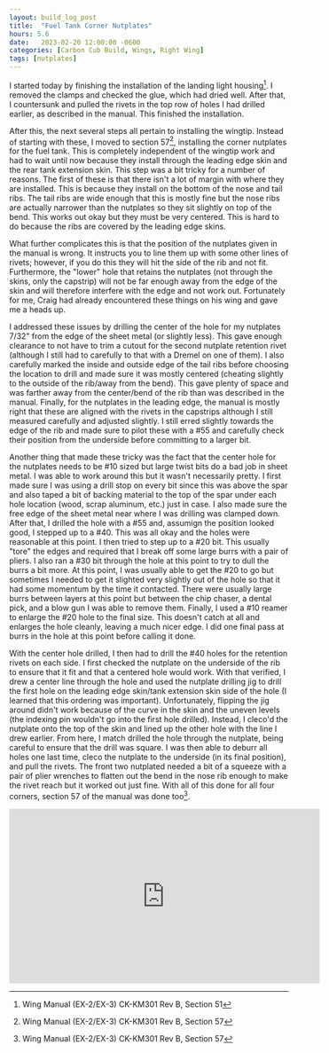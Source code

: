 ```yaml
---
layout: build_log_post
title:  "Fuel Tank Corner Nutplates"
hours: 5.6
date:   2023-02-20 12:00:00 -0600
categories: [Carbon Cub Build, Wings, Right Wing]
tags: [nutplates]
---
```


I started today by finishing the installation of the landing light housing[^section-51-ref]. I removed the clamps and checked the glue, which had dried well. After that, I countersunk and pulled the rivets in the top row of holes I had drilled earlier, as described in the manual. This finished the installation.

After this, the next several steps all pertain to installing the wingtip. Instead of starting with these, I moved to section 57[^section-57-ref], installing the corner nutplates for the fuel tank. This is completely independent of the wingtip work and had to wait until now because they install through the leading edge skin and the rear tank extension skin. This step was a bit tricky for a number of reasons. The first of these is that there isn't a lot of margin with where they are installed. This is because they install on the bottom of the nose and tail ribs. The tail ribs are wide enough that this is mostly fine but the nose ribs are actually narrower than the nutplates so they sit slightly on top of the bend. This works out okay but they must be very centered. This is hard to do because the ribs are covered by the leading edge skins.

What further complicates this is that the position of the nutplates given in the manual is wrong. It instructs you to line them up with some other lines of rivets; however, if you do this they will hit the side of the rib and not fit. Furthermore, the "lower" hole that retains the nutplates (not through the skins, only the capstrip) will not be far enough away from the edge of the skin and will therefore interfere with the edge and not work out. Fortunately for me, Craig had already encountered these things on his wing and gave me a heads up.

I addressed these issues by drilling the center of the hole for my nutplates 7/32" from the edge of the sheet metal (or slightly less). This gave enough clearance to not have to trim a cutout for the second nutplate retention rivet (although I still had to carefully to that with a Dremel on one of them). I also carefully marked the inside and outside edge of the tail ribs before choosing the location to drill and made sure it was mostly centered (cheating slightly to the outside of the rib/away from the bend). This gave plenty of space and was farther away from the center/bend of the rib than was described in the manual. Finally, for the nutplates in the leading edge, the manual is mostly right that these are aligned with the rivets in the capstrips although I still measured carefully and adjusted slightly. I still erred slightly towards the edge of the rib and made sure to pilot these with a #55 and carefully check their position from the underside before committing to a larger bit.

Another thing that made these tricky was the fact that the center hole for the nutplates needs to be #10 sized but large twist bits do a bad job in sheet metal. I was able to work around this but it wasn't necessarily pretty. I first made sure I was using a drill stop on every bit since this was above the spar and also taped a bit of backing material to the top of the spar under each hole location (wood, scrap aluminum, etc.) just in case. I also made sure the free edge of the sheet metal near where I was drilling was clamped down. After that, I drilled the hole with a #55 and, assumign the position looked good, I stepped up to a #40. This was all okay and the holes were reasonable at this point. I then tried to step up to a #20 bit. This usually "tore" the edges and required that I break off some large burrs with a pair of pliers. I also ran a #30 bit through the hole at this point to try to dull the burrs a bit more. At this point, I was usually able to get the #20 to go but sometimes I needed to get it slighted very slightly out of the hole so that it had some momentum by the time it contacted. There were usually large burrs between layers at this point but between the chip chaser, a dental pick, and a blow gun I was able to remove them. Finally, I used a #10 reamer to enlarge the #20 hole to the final size. This doesn't catch at all and enlarges the hole cleanly, leaving a much nicer edge. I did one final pass at burrs in the hole at this point before calling it done.

With the center hole drilled, I then had to drill the #40 holes for the retention rivets on each side. I first checked the nutplate on the underside of the rib to ensure that it fit and that a centered hole would work. With that verified, I drew a center line through the hole and used the nutplate drilling jig to drill the first hole on the leading edge skin/tank extension skin side of the hole (I learned that this ordering was important). Unfortunately, flipping the jig around didn't work because of the curve in the skin and the uneven levels (the indexing pin wouldn't go into the first hole drilled). Instead, I cleco'd the nutplate onto the top of the skin and lined up the other hole with the line I drew earlier. From here, I match drilled the hole through the nutplate, being careful to ensure that the drill was square. I was then able to deburr all holes one last time, cleco the nutplate to the underside (in its final position), and pull the rivets. The front two nutplated needed a bit of a squeeze with a pair of plier wrenches to flatten out the bend in the nose rib enough to make the rivet reach but it worked out just fine. With all of this done for all four corners, section 57 of the manual was done too[^section-57-ref].

<iframe width="560" height="315" src="https://www.youtube.com/embed/MoaISvmLilw" title="YouTube video player" frameborder="0" allow="accelerometer; autoplay; clipboard-write; encrypted-media; gyroscope; picture-in-picture; web-share" allowfullscreen></iframe>

[^section-51-ref]: Wing Manual (EX-2/EX-3) CK-KM301 Rev B, Section 51
[^section-57-ref]: Wing Manual (EX-2/EX-3) CK-KM301 Rev B, Section 57